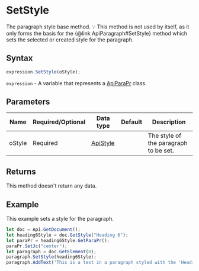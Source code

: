 # SetStyle

The paragraph style base method.
💡 This method is not used by itself, as it only forms the basis for the &#123;@link ApiParagraph#SetStyle&#125; method which sets the selected or created style for the paragraph.

## Syntax

```javascript
expression.SetStyle(oStyle);
```

`expression` - A variable that represents a [ApiParaPr](../ApiParaPr.md) class.

## Parameters

| **Name** | **Required/Optional** | **Data type** | **Default** | **Description** |
| ------------- | ------------- | ------------- | ------------- | ------------- |
| oStyle | Required | [ApiStyle](../../ApiStyle/ApiStyle.md) |  | The style of the paragraph to be set. |

## Returns

This method doesn't return any data.

## Example

This example sets a style for the paragraph.

```javascript editor-docx
let doc = Api.GetDocument();
let heading6Style = doc.GetStyle("Heading 6");
let paraPr = heading6Style.GetParaPr();
paraPr.SetJc("center");
let paragraph = doc.GetElement(0);
paragraph.SetStyle(heading6Style);
paragraph.AddText("This is a text in a paragraph styled with the 'Heading 6' style.");
```
